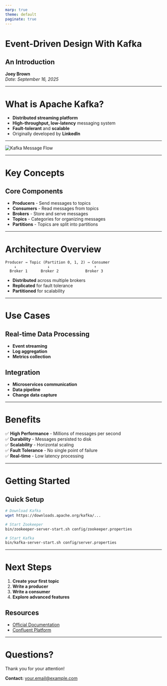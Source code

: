 ```yaml
---
marp: true
theme: default
paginate: true
---
```


# Event-Driven Design With Kafka

## An Introduction

**Joey Brown**  
_Date: September 16, 2025_

---

# What is Apache Kafka?

- **Distributed streaming platform**
- **High-throughput, low-latency** messaging system
- **Fault-tolerant** and **scalable**
- Originally developed by **LinkedIn**

---

<img src="diagrams/kafka-sequence.svg" alt="Kafka Message Flow" class="kafka-sequence-svg">

---

# Key Concepts

## Core Components

- **Producers** - Send messages to topics
- **Consumers** - Read messages from topics
- **Brokers** - Store and serve messages
- **Topics** - Categories for organizing messages
- **Partitions** - Topics are split into partitions

---

# Architecture Overview

```
Producer → Topic (Partition 0, 1, 2) → Consumer
    ↓              ↓                    ↑
  Broker 1      Broker 2            Broker 3
```

- **Distributed** across multiple brokers
- **Replicated** for fault tolerance
- **Partitioned** for scalability

---

# Use Cases

## Real-time Data Processing

- **Event streaming**
- **Log aggregation**
- **Metrics collection**

## Integration

- **Microservices communication**
- **Data pipeline**
- **Change data capture**

---

# Benefits

✅ **High Performance** - Millions of messages per second  
✅ **Durability** - Messages persisted to disk  
✅ **Scalability** - Horizontal scaling  
✅ **Fault Tolerance** - No single point of failure  
✅ **Real-time** - Low latency processing

---

# Getting Started

## Quick Setup

```bash
# Download Kafka
wget https://downloads.apache.org/kafka/...

# Start Zookeeper
bin/zookeeper-server-start.sh config/zookeeper.properties

# Start Kafka
bin/kafka-server-start.sh config/server.properties
```

---

# Next Steps

1. **Create your first topic**
2. **Write a producer**
3. **Write a consumer**
4. **Explore advanced features**

## Resources

- [Official Documentation](https://kafka.apache.org/documentation/)
- [Confluent Platform](https://www.confluent.io/)

---

# Questions?

Thank you for your attention!

**Contact:** your.email@example.com
